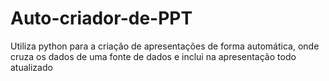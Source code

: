 # Auto-criador-de-PPT
Utiliza python para a criação de apresentações de forma automática, onde cruza os dados de uma fonte de dados e inclui na apresentação todo atualizado

